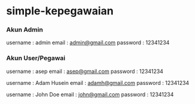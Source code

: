 # simple-kepegawaian

### Akun Admin 
username : admin
email    : admin@gmail.com
password : 12341234

### Akun User/Pegawai
username : asep
email    : asep@gmail.com
password : 12341234

username : Adam Husein
email    : adamh@gmail.com
password : 12341234

username : John Doe
email    : john@gmail.com
password : 12341234
